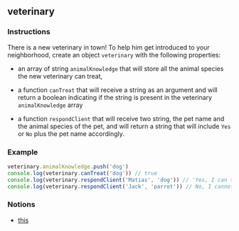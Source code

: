 ## veterinary

### Instructions

There is a new veterinary in town!
To help him get introduced to your neighborhood, create an object `veterinary` with the following properties:

- an array of string `animalKnowledge` that will store all the animal species the new veterinary can treat,

- a function `canTreat` that will receive a string as an argument and will return a boolean indicating if the string is present in the veterinary `animalKnowledge` array

- a function `respondClient` that will receive two string, the pet name and the animal species of the pet, and will return a string that will include `Yes` or `No` plus the pet name accordingly.

### Example

```js
veterinary.animalKnowledge.push('dog')
console.log(veterinary.canTreat('dog')) // true
console.log(veterinary.respondClient('Matias', 'dog')) // 'Yes, I can treat Matias'
console.log(veterinary.respondClient('Jack', 'parrot')) // No, I cannot treat Jack'
```

### Notions

- [this](https://developer.mozilla.org/en-US/docs/Web/JavaScript/Reference/Operators/this)
